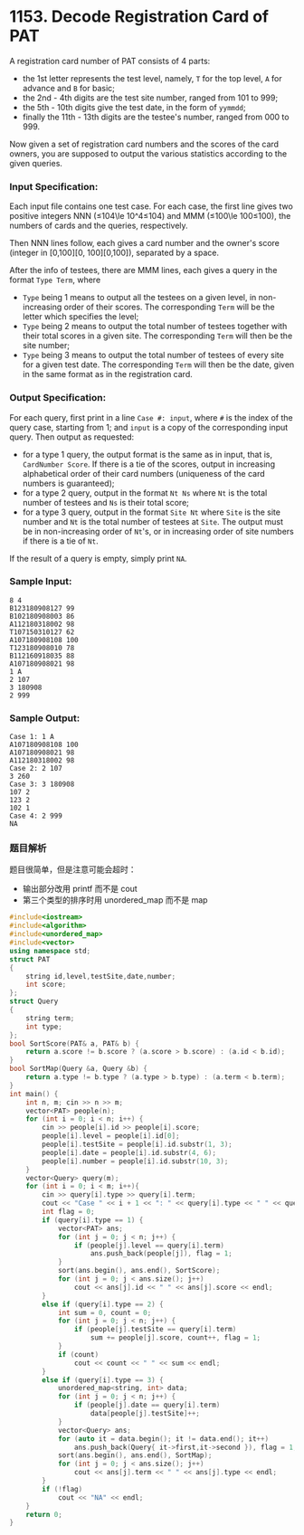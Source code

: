 # 1153. Decode Registration Card of PAT

A registration card number of PAT consists of 4 parts:

*   the 1st letter represents the test level, namely, `T` for the top level, `A` for advance and `B` for basic;
*   the 2nd - 4th digits are the test site number, ranged from 101 to 999;
*   the 5th - 10th digits give the test date, in the form of `yymmdd`;
*   finally the 11th - 13th digits are the testee's number, ranged from 000 to 999.

Now given a set of registration card numbers and the scores of the card owners, you are supposed to output the various statistics according to the given queries.

### Input Specification:

Each input file contains one test case. For each case, the first line gives two positive integers NNN (≤104\\le 10^4≤10​4​​) and MMM (≤100\\le 100≤100), the numbers of cards and the queries, respectively.

Then NNN lines follow, each gives a card number and the owner's score (integer in \[0,100\]\[0, 100\]\[0,100\]), separated by a space.

After the info of testees, there are MMM lines, each gives a query in the format `Type Term`, where

*   `Type` being 1 means to output all the testees on a given level, in non-increasing order of their scores. The corresponding `Term` will be the letter which specifies the level;
*   `Type` being 2 means to output the total number of testees together with their total scores in a given site. The corresponding `Term` will then be the site number;
*   `Type` being 3 means to output the total number of testees of every site for a given test date. The corresponding `Term` will then be the date, given in the same format as in the registration card.

### Output Specification:

For each query, first print in a line `Case #: input`, where `#` is the index of the query case, starting from 1; and `input` is a copy of the corresponding input query. Then output as requested:

*   for a type 1 query, the output format is the same as in input, that is, `CardNumber Score`. If there is a tie of the scores, output in increasing alphabetical order of their card numbers (uniqueness of the card numbers is guaranteed);
*   for a type 2 query, output in the format `Nt Ns` where `Nt` is the total number of testees and `Ns` is their total score;
*   for a type 3 query, output in the format `Site Nt` where `Site` is the site number and `Nt` is the total number of testees at `Site`. The output must be in non-increasing order of `Nt`'s, or in increasing order of site numbers if there is a tie of `Nt`.

If the result of a query is empty, simply print `NA`.

### Sample Input:

    8 4
    B123180908127 99
    B102180908003 86
    A112180318002 98
    T107150310127 62
    A107180908108 100
    T123180908010 78
    B112160918035 88
    A107180908021 98
    1 A
    2 107
    3 180908
    2 999
    

### Sample Output:

    Case 1: 1 A
    A107180908108 100
    A107180908021 98
    A112180318002 98
    Case 2: 2 107
    3 260
    Case 3: 3 180908
    107 2
    123 2
    102 1
    Case 4: 2 999
    NA

### 题目解析

题目很简单，但是注意可能会超时：
- 输出部分改用 printf 而不是 cout
- 第三个类型的排序时用 unordered_map 而不是 map

```C++
#include<iostream>
#include<algorithm>
#include<unordered_map>
#include<vector>
using namespace std;
struct PAT
{
	string id,level,testSite,date,number;
	int score;
};
struct Query
{
	string term;
	int type;
};
bool SortScore(PAT& a, PAT& b) {
	return a.score != b.score ? (a.score > b.score) : (a.id < b.id);
}
bool SortMap(Query &a, Query &b) {
	return a.type != b.type ? (a.type > b.type) : (a.term < b.term);
}
int main() {
	int n, m; cin >> n >> m;
	vector<PAT> people(n);
	for (int i = 0; i < n; i++) {
		cin >> people[i].id >> people[i].score;
		people[i].level = people[i].id[0];
		people[i].testSite = people[i].id.substr(1, 3);
		people[i].date = people[i].id.substr(4, 6);
		people[i].number = people[i].id.substr(10, 3);
	}
	vector<Query> query(m);
	for (int i = 0; i < m; i++){
		cin >> query[i].type >> query[i].term;
		cout << "Case " << i + 1 << ": " << query[i].type << " " << query[i].term << endl;
		int flag = 0;
		if (query[i].type == 1) {
			vector<PAT> ans;
			for (int j = 0; j < n; j++) {
				if (people[j].level == query[i].term)
					ans.push_back(people[j]), flag = 1;
			}
			sort(ans.begin(), ans.end(), SortScore);
			for (int j = 0; j < ans.size(); j++)
				cout << ans[j].id << " " << ans[j].score << endl;
		}
		else if (query[i].type == 2) {
			int sum = 0, count = 0;
			for (int j = 0; j < n; j++) {
				if (people[j].testSite == query[i].term)
					sum += people[j].score, count++, flag = 1;
			}
			if (count)
				cout << count << " " << sum << endl;
		}
		else if (query[i].type == 3) {
			unordered_map<string, int> data;
			for (int j = 0; j < n; j++) {
				if (people[j].date == query[i].term)
					data[people[j].testSite]++;
			}
			vector<Query> ans;
			for (auto it = data.begin(); it != data.end(); it++)
				ans.push_back(Query{ it->first,it->second }), flag = 1;
			sort(ans.begin(), ans.end(), SortMap);
			for (int j = 0; j < ans.size(); j++)
				cout << ans[j].term << " " << ans[j].type << endl;
		}
		if (!flag)
			cout << "NA" << endl;
	}
	return 0;
}
```